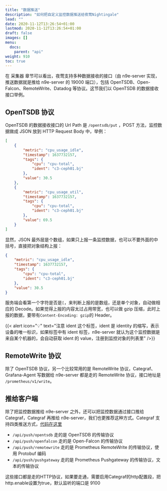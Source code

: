 ```yaml
---
title: "数据推送"
description: "如何把自定义监控数据推送给夜莺Nightingale"
lead: ""
date: 2020-11-12T13:26:54+01:00
lastmod: 2020-11-12T13:26:54+01:00
draft: false
images: []
menu:
  docs:
    parent: "api"
weight: 910
toc: true
---
```


在 采集器 章节可以看出，夜莺支持多种数据接收的接口（由 n9e-server 实现，推送数据就是推给 n9e-server 的 19000 端口），包括 OpenTSDB、Open-Falcon、RemoteWrite、Datadog 等协议。这节我们以 OpenTSDB 的数据接收接口举例。

## OpenTSDB 协议

OpenTSDB 的数据接收接口的 Url Path 是 `/opentsdb/put` ，POST 方法，监控数据做成 JSON 放到 HTTP Request Body 中，举例：

```json
[
	{
		"metric": "cpu_usage_idle",
		"timestamp": 1637732157,
		"tags": {
			"cpu": "cpu-total",
			"ident": "c3-ceph01.bj"
		},
		"value": 30.5
	},
	{
		"metric": "cpu_usage_util",
		"timestamp": 1637732157,
		"tags": {
			"cpu": "cpu-total",
			"ident": "c3-ceph01.bj"
		},
		"value": 69.5
	}
]
```

显然，JSON 最外层是个数组，如果只上报一条监控数据，也可以不要外面的中括号，直接把对象结构上报：

```json
{
	"metric": "cpu_usage_idle",
	"timestamp": 1637732157,
	"tags": {
		"cpu": "cpu-total",
		"ident": "c3-ceph01.bj"
	},
	"value": 30.5
}
```

服务端会看第一个字符是否是`[`，来判断上报的是数组，还是单个对象，自动做相应的 Decode。如果觉得上报的内容太过占用带宽，也可以做 gzip 压缩，此时上报的数据，要带有`Content-Encoding: gzip`的 Header。

{{< alert icon="💡" text="注意 ident 这个标签，ident 是 identity 的缩写，表示设备的唯一标识，如果标签中有 ident 标签，n9e-server 就认为这个监控数据是来自某个机器的，会自动获取 ident 的 value，注册到监控对象的列表里" />}}

## RemoteWrite 协议

除了 OpenTSDB 协议，另一个比较常用的是 RemoteWrite 协议，Categraf、Grafana-Agent 写数据给 n9e-server 都是走的 RemoteWrite 协议，接口地址是 `/prometheus/v1/write`。

## 推给客户端

除了把监控数据推给 n9e-server 之外，还可以把监控数据通过接口推给 Categraf，Categraf 再推给 n9e-server，我们也更推荐这种方式。Categraf 支持四类推送方式，[代码在这里](https://github.com/flashcatcloud/categraf/blob/main/api/server.go#L67) 

- `/api/push/opentsdb` 走的是 OpenTSDB 的传输协议
- `/api/push/openfalcon` 走的是 Open-Falcon 的传输协议
- `/api/push/remotewrite` 走的是 Prometheus RemoteWrite 的传输协议，使用 Protobuf 编码
- `/api/push/pushgateway` 走的是 Prometheus Pushgateway 的传输协议，文本的传输协议


这些接口都是走的HTTP协议，如果要走通，需要启用Categraf的http配置段，把http.enable设置为true，默认监听的端口是 9100


